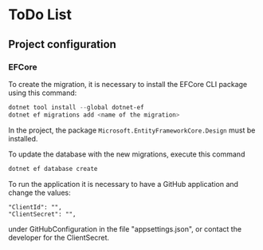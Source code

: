 # ToDo List

## Project configuration

### EFCore

To create the migration, it is necessary to install the EFCore CLI package using this command:

```powershell
dotnet tool install --global dotnet-ef
dotnet ef migrations add <name of the migration>
```

In the project, the package `Microsoft.EntityFrameworkCore.Design` must be installed.

To update the database with the new migrations, execute this command

```powershell
dotnet ef database create
```
To run the application it is necessary to have a GitHub application and change the values:
```
"ClientId": "",
"ClientSecret": "",
```
under GitHubConfiguration in the file "appsettings.json", or contact the developer for the ClientSecret.
